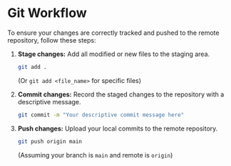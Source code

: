 # Git Workflow

To ensure your changes are correctly tracked and pushed to the remote repository, follow these steps:

1.  **Stage changes:** Add all modified or new files to the staging area.
    ```bash
    git add .
    ```
    (Or `git add <file_name>` for specific files)

2.  **Commit changes:** Record the staged changes to the repository with a descriptive message.
    ```bash
    git commit -m "Your descriptive commit message here"
    ```

3.  **Push changes:** Upload your local commits to the remote repository.
    ```bash
    git push origin main
    ```
    (Assuming your branch is `main` and remote is `origin`)
